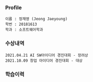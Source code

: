 ### Profile
```
이름 : 정재영 (Jeong Jaeyoung)
학번 : 20181613
학과 : 소프트웨어학과
```

### 수상내역
```     
2021.04.21 AI SW아이디어 경진대회 - 장려상
2021.10.09 창업 아이디어 경진대회 - 대상  
```
### 학습이력
